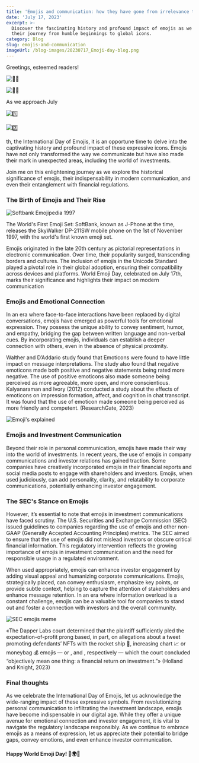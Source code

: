 ```yaml
---
title: 'Emojis and communication: how they have gone from irrelevance to indispensable'
date: 'July 17, 2023'
excerpt: >-
  Discover the fascinating history and profound impact of emojis as we explore
  their journey from humble beginnings to global icons.
category: Blog
slug: emojis-and-communication
imageUrl: /blog-images/20230717_Emoji-day-blog.png
---
```


Greetings, esteemed readers!

![🙋‍♂️](https://s.w.org/images/core/emoji/14.0.0/svg/1f64b-200d-2642-fe0f.svg)

![🙋‍♀️](https://s.w.org/images/core/emoji/14.0.0/svg/1f64b-200d-2640-fe0f.svg)

As we approach July

![1️⃣](https://s.w.org/images/core/emoji/14.0.0/svg/31-20e3.svg)

![7️⃣](https://s.w.org/images/core/emoji/14.0.0/svg/37-20e3.svg)

th, the International Day of Emojis, it is an opportune time to delve into the captivating history and profound impact of these expressive icons. Emojis have not only transformed the way we communicate but have also made their mark in unexpected areas, including the world of investments.

Join me on this enlightening journey as we explore the historical significance of emojis, their indispensability in modern communication, and even their entanglement with financial regulations.

### The Birth of Emojis and Their Rise

![Softbank Emojipedia 1997](/blog-images/softbank-emoji-1997-emojipedia-768x768-1.jpg)

The World's First Emoji Set: SoftBank, known as J-Phone at the time, releases the SkyWalker DP-211SW mobile phone on the 1st of November 1997, with the world's first known emoji set.

Emojis originated in the late 20th century as pictorial representations in electronic communication. Over time, their popularity surged, transcending borders and cultures. The inclusion of emojis in the Unicode Standard played a pivotal role in their global adoption, ensuring their compatibility across devices and platforms. World Emoji Day, celebrated on July 17th, marks their significance and highlights their impact on modern communication

### Emojis and Emotional Connection

In an era where face-to-face interactions have been replaced by digital conversations, emojis have emerged as powerful tools for emotional expression. They possess the unique ability to convey sentiment, humor, and empathy, bridging the gap between written language and non-verbal cues. By incorporating emojis, individuals can establish a deeper connection with others, even in the absence of physical proximity.

Walther and D’Addario study found that Emoticons were found to have little impact on message interpretations. The study also found that negative emoticons made both positive and negative statements being rated more negative. The use of positive emoticons also made someone being perceived as more agreeable, more open, and more conscientious. Kalyanaraman and Ivory (2012) conducted a study about the effects of emoticons on impression formation, affect, and cognition in chat transcript. It was found that the use of emoticon made someone being perceived as more friendly and competent. (ResearchGate, 2023)

![Emoji's explained](/blog-images/emojisexplained.png)

### Emojis and Investment Communication

Beyond their role in personal communication, emojis have made their way into the world of investments. In recent years, the use of emojis in company communications and investor relations has gained traction. Some companies have creatively incorporated emojis in their financial reports and social media posts to engage with shareholders and investors. Emojis, when used judiciously, can add personality, clarity, and relatability to corporate communications, potentially enhancing investor engagement.

### The SEC's Stance on Emojis

However, it’s essential to note that emojis in investment communications have faced scrutiny. The U.S. Securities and Exchange Commission (SEC) issued guidelines to companies regarding the use of emojis and other non-GAAP (Generally Accepted Accounting Principles) metrics. The SEC aimed to ensure that the use of emojis did not mislead investors or obscure critical financial information. This regulatory intervention reflects the growing importance of emojis in investment communication and the need for responsible usage in a regulated environment.

When used appropriately, emojis can enhance investor engagement by adding visual appeal and humanizing corporate communications. Emojis, strategically placed, can convey enthusiasm, emphasize key points, or provide subtle context, helping to capture the attention of stakeholders and enhance message retention. In an era where information overload is a constant challenge, emojis can be a valuable tool for companies to stand out and foster a connection with investors and the overall community.

![SEC emojis meme](/blog-images/rocket-emoji-300x300-1.png)

«The Dapper Labs court determined that the plaintiff sufficiently pled the expectation-of-profit prong based, in part, on allegations about a tweet promoting defendants’ NFTs with the rocket ship 🚀, increasing chart 📈 or moneybag 💰 emojis — or , and , respectively — which the court concluded “objectively mean one thing: a financial return on investment.”» (Holland and Knight, 2023)

### Final thoughts

As we celebrate the International Day of Emojis, let us acknowledge the wide-ranging impact of these expressive symbols. From revolutionizing personal communication to infiltrating the investment landscape, emojis have become indispensable in our digital age. While they offer a unique avenue for emotional connection and investor engagement, it is vital to navigate the regulatory landscape responsibly. As we continue to embrace emojis as a means of expression, let us appreciate their potential to bridge gaps, convey emotions, and even enhance investor communication.

#### **Happy World Emoji Day! 🎉🌍💬**
